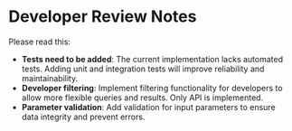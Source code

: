 # Developer Review Notes

Please read this:

- **Tests need to be added**: The current implementation lacks automated tests. Adding unit and integration tests will improve reliability and maintainability.
- **Developer filtering**: Implement filtering functionality for developers to allow more flexible queries and results. Only API is implemented.
- **Parameter validation**: Add validation for input parameters to ensure data integrity and prevent errors.
